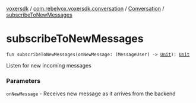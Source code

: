[voxersdk](../../index.md) / [com.rebelvox.voxersdk.conversation](../index.md) / [Conversation](index.md) / [subscribeToNewMessages](./subscribe-to-new-messages.md)

# subscribeToNewMessages

`fun subscribeToNewMessages(onNewMessage: (MessageUser) -> `[`Unit`](https://kotlinlang.org/api/latest/jvm/stdlib/kotlin/-unit/index.html)`): `[`Unit`](https://kotlinlang.org/api/latest/jvm/stdlib/kotlin/-unit/index.html)

Listen for new incoming messages

### Parameters

`onNewMessage` - Receives new message as it arrives from the backend